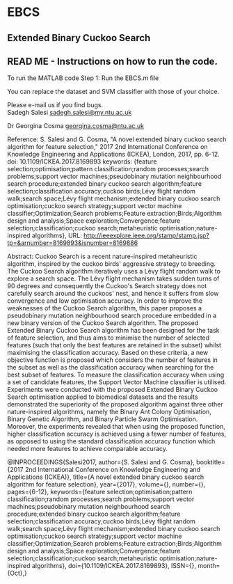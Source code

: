 # EBCS
Extended Binary Cuckoo Search
------------------------------------------------------------------------------
READ ME - Instructions on how to run the code.  
------------------------------------------------------------------------------
To run the MATLAB code
Step 1: Run the EBCS.m file

You can replace the dataset and SVM classifier with those of your choice. 

Please e-mail us if you find bugs.  
Sadegh Salesi
sadegh.salesi@my.ntu.ac.uk

Dr Georgina Cosma
georgina.cosma@ntu.ac.uk


Reference: S. Salesi and G. Cosma, "A novel extended binary cuckoo search algorithm for feature selection," 2017 2nd International Conference on Knowledge Engineering and Applications (ICKEA), London, 2017, pp. 6-12.
doi: 10.1109/ICKEA.2017.8169893
keywords: {feature selection;optimisation;pattern classification;random processes;search problems;support vector machines;pseudobinary mutation neighbourhood search procedure;extended binary cuckoo search algorithm;feature selection;classification accuracy;cuckoo birds;Lévy flight random walk;search space;Lévy flight mechanism;extended binary cuckoo search optimisation;cuckoo search strategy;support vector machine classifier;Optimization;Search problems;Feature extraction;Birds;Algorithm design and analysis;Space exploration;Convergence;feature selection;classification;cuckoo search;metaheuristic optimisation;nature-inspired algorithms},
URL: http://ieeexplore.ieee.org/stamp/stamp.jsp?tp=&arnumber=8169893&isnumber=8169886

Abstract:
Cuckoo Search is a recent nature-inspired metaheuristic algorithm, inspired by the cuckoo birds' aggressive strategy to breeding. 
The Cuckoo Search algorithm iteratively uses a Lévy flight random walk to explore a search space. 
The Lévy flight mechanism takes sudden turns of 90 degrees and consequently the Cuckoo's Search strategy does not carefully 
search around the cuckoos' nest, and hence it suffers from slow convergence and low optimisation accuracy. 
In order to improve the weaknesses of the Cuckoo Search algorithm, this paper proposes a pseudobinary mutation 
neighbourhood search procedure embedded in a new binary version of the Cuckoo Search algorithm. The proposed Extended Binary Cuckoo 
Search algorithm has been designed for the task of feature selection, and thus aims to minimise the number of selected features 
(such that only the best features are retained in the subset) whilst maximising the classification accuracy. Based on these criteria, 
a new objective function is proposed which considers the number of features in the subset as well as the classification accuracy 
when searching for the best subset of features. To measure the classification accuracy when using a set of candidate features, the 
Support Vector Machine classifier is utilised. Experiments were conducted with the proposed Extended Binary Cuckoo Search optimisation applied to biomedical datasets and the 
results demonstrated the superiority of the proposed algorithm against three other nature-inspired algorithms, namely 
the Binary Ant Colony Optimisation, Binary Genetic Algorithm, and Binary Particle Swarm Optimisation. Moreover, the experiments 
revealed that when using the proposed function, higher classification accuracy is achieved using a fewer number of features, as 
opposed to using the standard classification accuracy function which needed more features to achieve comparable accuracy.

@INPROCEEDINGS{Salesi2017, 
author={S. Salesi and G. Cosma}, 
booktitle={2017 2nd International Conference on Knowledge Engineering and Applications (ICKEA)}, 
title={A novel extended binary cuckoo search algorithm for feature selection}, 
year={2017}, 
volume={}, 
number={}, 
pages={6-12}, 
keywords={feature selection;optimisation;pattern classification;random processes;search problems;support vector machines;pseudobinary mutation neighbourhood search procedure;extended binary cuckoo search algorithm;feature selection;classification accuracy;cuckoo birds;Lévy flight random walk;search space;Lévy flight mechanism;extended binary cuckoo search optimisation;cuckoo search strategy;support vector machine classifier;Optimization;Search problems;Feature extraction;Birds;Algorithm design and analysis;Space exploration;Convergence;feature selection;classification;cuckoo search;metaheuristic optimisation;nature-inspired algorithms}, 
doi={10.1109/ICKEA.2017.8169893}, 
ISSN={}, 
month={Oct},}
